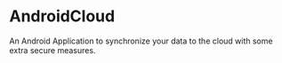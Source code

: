 AndroidCloud
============

An Android Application to synchronize your data to the cloud with some extra secure measures.

